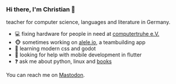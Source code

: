 ### Hi there, I'm Christian 👋

teacher for computer science, languages and literature in Germany.

<!--
**cmacht/cmacht** is a ✨ _special_ ✨ repository because its `README.md` (this file) appears on your GitHub profile.

Here are some ideas to get you started:

- 🤔 I’m looking for help with ...
- 👯 I’m looking to collaborate on ...
- 📫 How to reach me: ...
- 😄 Pronouns: ...
- ⚡ Fun fact: ...
-->

- 💻 fixing hardware for people in need at [computertruhe e.V.](https://computertruhe.de/)
- :monkey_face: sometimes working on [alele.io](https://github.com/aleleio/), a teambuilding app
- 🌱 learning modern css and godot
- 🤔 looking for help with mobile development in flutter
- ❓ ask me about python, linux and [books](https://books.machtigall.de)

You can reach me on [Mastodon](https://fosstodon.org/@cmacht).
